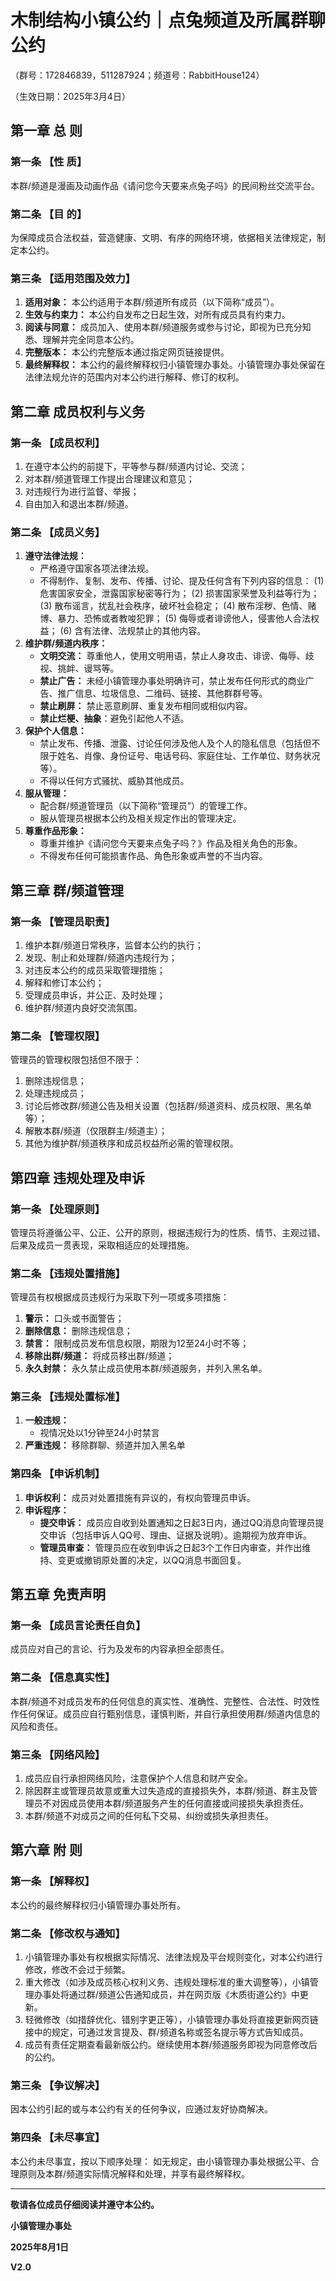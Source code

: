 # **木制结构小镇公约｜点兔频道及所属群聊公约**

（群号：172846839，511287924；频道号：RabbitHouse124）

（生效日期：2025年3月4日）

## 第一章 总 则

### 第一条 【性 质】
本群/频道是漫画及动画作品《请问您今天要来点兔子吗》的民间粉丝交流平台。

### 第二条 【目 的】
为保障成员合法权益，营造健康、文明、有序的网络环境，依据相关法律规定，制定本公约。

### 第三条 【适用范围及效力】
1.  **适用对象：** 本公约适用于本群/频道所有成员（以下简称“成员”）。
2.  **生效与约束力：** 本公约自发布之日起生效，对所有成员具有约束力。
3.  **阅读与同意：** 成员加入、使用本群/频道服务或参与讨论，即视为已充分知悉、理解并完全同意本公约。
4.  **完整版本：** 本公约完整版本通过指定网页链接提供。
5.  **最终解释权：** 本公约的最终解释权归小镇管理办事处。小镇管理办事处保留在法律法规允许的范围内对本公约进行解释、修订的权利。

## 第二章 成员权利与义务

### 第一条 【成员权利】
1.  在遵守本公约的前提下，平等参与群/频道内讨论、交流；
2.  对本群/频道管理工作提出合理建议和意见；
3.  对违规行为进行监督、举报；
4.  自由加入和退出本群/频道。

### 第二条 【成员义务】
1.  **遵守法律法规：**
    *   严格遵守国家各项法律法规。
    *   不得制作、复制、发布、传播、讨论、提及任何含有下列内容的信息：
        (1) 危害国家安全，泄露国家秘密等行为；
        (2) 损害国家荣誉及利益等行为；
        (3) 散布谣言，扰乱社会秩序，破坏社会稳定；
        (4) 散布淫秽、色情、赌博、暴力、恐怖或者教唆犯罪；
        (5) 侮辱或者诽谤他人，侵害他人合法权益；
        (6) 含有法律、法规禁止的其他内容。
2.  **维护群/频道内秩序：**
    *   **文明交流：** 尊重他人，使用文明用语，禁止人身攻击、诽谤、侮辱、歧视、挑衅、谩骂等。
    *   **禁止广告：** 未经小镇管理办事处明确许可，禁止发布任何形式的商业广告、推广信息、垃圾信息、二维码、链接、其他群群号等。
    *   **禁止刷屏：** 禁止恶意刷屏、重复发布相同或相似内容。
    *   **禁止烂梗、抽象**：避免引起他人不适。
3.  **保护个人信息：**
    *   禁止发布、传播、泄露、讨论任何涉及他人及个人的隐私信息（包括但不限于姓名、肖像、身份证号、电话号码、家庭住址、工作单位、财务状况等）。
    *   不得以任何方式骚扰、威胁其他成员。
4.  **服从管理：**
    *   配合群/频道管理员（以下简称“管理员”）的管理工作。
    *   服从管理员根据本公约及相关规定作出的管理决定。
5.  **尊重作品形象：**
    *   尊重并维护《请问您今天要来点兔子吗？》作品及相关角色的形象。
    *   不得发布任何可能损害作品、角色形象或声誉的不当内容。

## 第三章 群/频道管理

### 第一条 【管理员职责】
1.  维护本群/频道日常秩序，监督本公约的执行；
2.  发现、制止和处理群/频道内违规行为；
3.  对违反本公约的成员采取管理措施；
4.  解释和修订本公约；
5.  受理成员申诉，并公正、及时处理；
6.  维护群/频道内良好交流氛围。

### 第二条 【管理权限】
管理员的管理权限包括但不限于：
1.  删除违规信息；
2.  处理违规成员；
3.  讨论后修改群/频道公告及相关设置（包括群/频道资料、成员权限、黑名单等）；
4.  解散本群/频道（仅限群主/频道主）；
5.  其他为维护群/频道秩序和成员权益所必需的管理权限。

## 第四章 违规处理及申诉

### 第一条 【处理原则】
管理员将遵循公平、公正、公开的原则，根据违规行为的性质、情节、主观过错、后果及成员一贯表现，采取相适应的处理措施。

### 第二条 【违规处置措施】
管理员有权根据成员违规行为采取下列一项或多项措施：
1.  **警示：** 口头或书面警告；
2.  **删除信息：** 删除违规信息；
3.  **禁言：** 限制成员发布信息权限，期限为12至24小时不等；
4.  **移除出群/频道：** 将成员移出群/频道；
5.  **永久封禁：** 永久禁止成员使用本群/频道服务，并列入黑名单。

### 第三条 【违规处置标准】
1.  **一般违规：**
    *   视情况处以1分钟至24小时禁言
2.  **严重违规：** 移除群聊、频道并加入黑名单

### 第四条 【申诉机制】
1.  **申诉权利：** 成员对处置措施有异议的，有权向管理员申诉。
2.  **申诉程序：**
    *   **提交申诉：** 成员应自收到处置通知之日起3日内，通过QQ消息向管理员提交申诉（包括申诉人QQ号、理由、证据及说明）。逾期视为放弃申诉。
    *   **管理员审查：** 管理员应在收到申诉之日起3个工作日内审查，并作出维持、变更或撤销原处置的决定，以QQ消息书面回复。

## 第五章 免责声明

### 第一条 【成员言论责任自负】
成员应对自己的言论、行为及发布的内容承担全部责任。

### 第二条 【信息真实性】
本群/频道不对成员发布的任何信息的真实性、准确性、完整性、合法性、时效性作任何保证。成员应自行甄别信息，谨慎判断，并自行承担使用群/频道内信息的风险和责任。

### 第三条 【网络风险】
1.  成员应自行承担网络风险，注意保护个人信息和财产安全。
2.  除因群主或管理员故意或重大过失造成的直接损失外，本群/频道、群主及管理员不对因成员使用本群/频道服务产生的任何直接或间接损失承担责任。
3.  本群/频道不对成员之间的任何私下交易、纠纷或损失承担责任。

## 第六章 附 则

### 第一条 【解释权】
本公约的最终解释权归小镇管理办事处所有。

### 第二条 【修改权与通知】
1.  小镇管理办事处有权根据实际情况、法律法规及平台规则变化，对本公约进行修改，修改不会过于频繁。
2.  重大修改（如涉及成员核心权利义务、违规处理标准的重大调整等），小镇管理办事处将通过群/频道公告通知成员，并在网页版《木质街道公约》中更新。
3.  轻微修改（如措辞优化、错别字更正等），小镇管理办事处将直接更新网页链接中的规定，可通过发言提及、群/频道名称或签名提示等方式告知成员。
4.  成员有责任定期查看最新版公约。继续使用本群/频道服务即视为同意修改后的公约。

### 第三条 【争议解决】
因本公约引起的或与本公约有关的任何争议，应通过友好协商解决。

### 第四条 【未尽事宜】
本公约未尽事宜，按以下顺序处理：
如无规定，由小镇管理办事处根据公平、合理原则及本群/频道实际情况解释和处理，并享有最终解释权。

---

**敬请各位成员仔细阅读并遵守本公约。**

**小镇管理办事处**

**2025年8月1日**

**V2.0**
